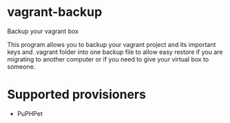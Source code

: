 # vagrant-backup
Backup your vagrant box

This program allows you to backup your vagrant project and its important keys and .vagrant folder into one backup file to allow easy restore if you are migrating to another computer or if you need to give your virtual box to someone.


# Supported provisioners

* PuPHPet
